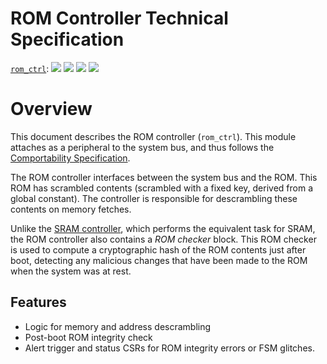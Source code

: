 # ROM Controller Technical Specification

[`rom_ctrl`](https://reports.opentitan.org/hw/ip/rom_ctrl/dv/latest/report.html):
![](https://dashboards.lowrisc.org/badges/dv/rom_ctrl/test.svg)
![](https://dashboards.lowrisc.org/badges/dv/rom_ctrl/passing.svg)
![](https://dashboards.lowrisc.org/badges/dv/rom_ctrl/functional.svg)
![](https://dashboards.lowrisc.org/badges/dv/rom_ctrl/code.svg)

# Overview

This document describes the ROM controller (`rom_ctrl`).
This module attaches as a peripheral to the system bus, and thus follows the [Comportability Specification](../../../doc/contributing/hw/comportability/README.md).

The ROM controller interfaces between the system bus and the ROM.
This ROM has scrambled contents (scrambled with a fixed key, derived from a global constant).
The controller is responsible for descrambling these contents on memory fetches.

Unlike the [SRAM controller](../sram_ctrl/README.md), which performs the equivalent task for SRAM, the ROM controller also contains a *ROM checker* block.
This ROM checker is used to compute a cryptographic hash of the ROM contents just after boot, detecting any malicious changes that have been made to the ROM when the system was at rest.

## Features

- Logic for memory and address descrambling
- Post-boot ROM integrity check
- Alert trigger and status CSRs for ROM integrity errors or FSM glitches.
